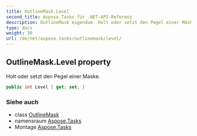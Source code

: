 ```yaml
---
title: OutlineMask.Level
second_title: Aspose.Tasks für .NET-API-Referenz
description: OutlineMask eigendom. Holt oder setzt den Pegel einer Maske.
type: docs
weight: 30
url: /de/net/aspose.tasks/outlinemask/level/
---
```

## OutlineMask.Level property

Holt oder setzt den Pegel einer Maske.

```csharp
public int Level { get; set; }
```

### Siehe auch

* class [OutlineMask](../)
* namensraum [Aspose.Tasks](../../outlinemask/)
* Montage [Aspose.Tasks](../../../)


